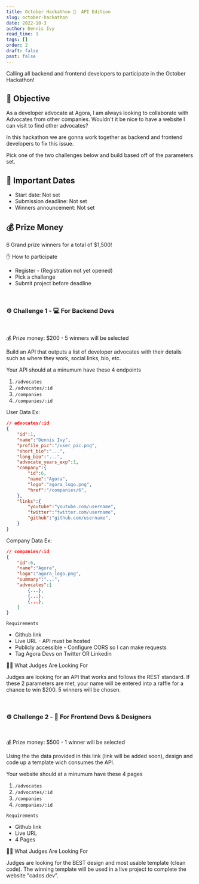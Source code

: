 ```yaml
---
title: October Hackathon 🎃  API Edition
slug: october-hackathon
date: 2022-10-3
author: Dennis Ivy
read_time: 1
tags: []
order: 2
draft: false
past: false
---
```


Calling all backend and frontend developers to participate in the October Hackathon!

## 🎯 Objective

As a developer advocate at Agora, I am always looking to collaborate with Advocates from other companies. Wouldn't it be nice to have a website I can visit to find other advocates? 

In this hackathon we are gonna work together as backend and frontend developers to fix this issue.

Pick one of the two challenges below and build based off of the parameters set.

## 📆 Important Dates
- Start date: Not set
- Submission deadline: Not set
- Winners announcement: Not set


## 💰 Prize Money

6 Grand prize winners for a total of $1,500!

✋ How to participate

- Register - (Registration not yet opened)
- Pick a challange
- Submit project before deadline


<br>

### ⚙️ Challenge 1 - 💻 For Backend Devs

<br>

💰  Prize money: $200 - 5 winners will be selected

Build an API that outputs a list of developer advocates with their details such as where they work, social links, bio, etc.

Your API should at a minumum have these 4 endpoints

1. `/advocates`
2. `/advocates/:id`
3. `/companies`
4. `/companies/:id`

User Data Ex:

```json
// advocates/:id
{
    "id":1,
    "name":"Dennis Ivy",
    "profile_pic":"/user_pic.png",
    "short_bio":"...",
    "long_bio":"...",
    "advocate_years_exp":1,
    "company":{
        "id":6,
        "name":"Agora",
        "logo":"agora_logo.png",
        "href":"/companies/6",
    },
    "links":{
        "youtube":"youtube.com/username",
        "twitter":"twitter.com/username",
        "github":"github.com/username",
    }
}
```

Company Data Ex:

```json
// companies/:id
{
    "id":6,
    "name":"Agora",
    "logo":"agora_logo.png",
    "summary":"...",
    "advocates":[
        {...},
        {...},
        {...},
    ]
}
```

`Requirements`

- Github link
- Live URL - API must be hosted
- Publicly accessible - Configure CORS so I can make requests
- Tag Agora Devs on Twitter OR Linkedin

🧑‍⚖️ What Judges Are Looking For

Judges are looking for an API that works and follows the REST standard. If these 2 parameters are met, your name will be entered into a raffle for a chance to win $200. 5 winners will be chosen.

<br>

### ⚙️ Challenge 2 - 🎨 For Frontend Devs & Designers

<br>

💰  Prize money: $500 - 1 winner will be selected

Using the the data provided in this link (link will be added soon), design and code up a template wich consumes the API.

Your website should at a minumum have these 4 pages

1. `/advocates`
2. `/advocates/:id`
3. `/companies`
4. `/companies/:id`

`Requirements`

- Github link
- Live URL
- 4 Pages

🧑‍⚖️ What Judges Are Looking For

Judges are looking for the BEST design and most usable template (clean code). The winning template will be used in a live project to complete the website "cados.dev".